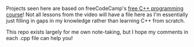 Projects seen here are based on freeCodeCamp's [free C++ programming course](https://youtu.be/8jLOx1hD3_o)! Not all lessons from the video will have a file here as I'm essentially just filling in gaps in my knowledge rather than learning C++ from scratch.

This repo exists largely for me own note-taking, but I hope my comments in each .cpp file can help you!